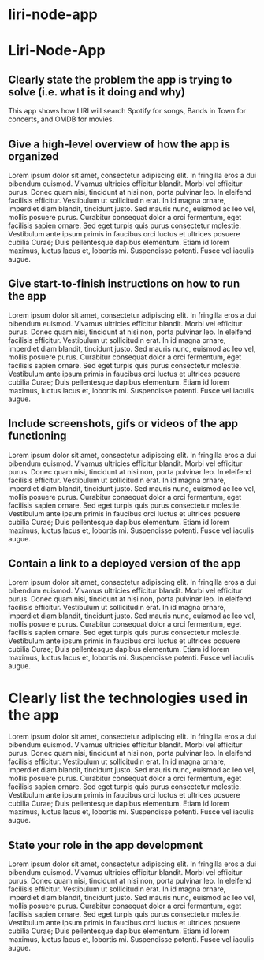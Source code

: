 # liri-node-app
# Liri-Node-App


## Clearly state the problem the app is trying to solve (i.e. what is it doing and why)

This app shows how LIRI will search Spotify for songs, Bands in Town for concerts, and OMDB for movies.


## Give a high-level overview of how the app is organized
Lorem ipsum dolor sit amet, consectetur adipiscing elit. In fringilla eros a dui bibendum euismod. Vivamus ultricies efficitur blandit. Morbi vel efficitur purus. Donec quam nisi, tincidunt at nisi non, porta pulvinar leo. In eleifend facilisis efficitur. Vestibulum ut sollicitudin erat. In id magna ornare, imperdiet diam blandit, tincidunt justo. Sed mauris nunc, euismod ac leo vel, mollis posuere purus. Curabitur consequat dolor a orci fermentum, eget facilisis sapien ornare. Sed eget turpis quis purus consectetur molestie. Vestibulum ante ipsum primis in faucibus orci luctus et ultrices posuere cubilia Curae; Duis pellentesque dapibus elementum. Etiam id lorem maximus, luctus lacus et, lobortis mi. Suspendisse potenti. Fusce vel iaculis augue.


## Give start-to-finish instructions on how to run the app
Lorem ipsum dolor sit amet, consectetur adipiscing elit. In fringilla eros a dui bibendum euismod. Vivamus ultricies efficitur blandit. Morbi vel efficitur purus. Donec quam nisi, tincidunt at nisi non, porta pulvinar leo. In eleifend facilisis efficitur. Vestibulum ut sollicitudin erat. In id magna ornare, imperdiet diam blandit, tincidunt justo. Sed mauris nunc, euismod ac leo vel, mollis posuere purus. Curabitur consequat dolor a orci fermentum, eget facilisis sapien ornare. Sed eget turpis quis purus consectetur molestie. Vestibulum ante ipsum primis in faucibus orci luctus et ultrices posuere cubilia Curae; Duis pellentesque dapibus elementum. Etiam id lorem maximus, luctus lacus et, lobortis mi. Suspendisse potenti. Fusce vel iaculis augue.


## Include screenshots, gifs or videos of the app functioning
Lorem ipsum dolor sit amet, consectetur adipiscing elit. In fringilla eros a dui bibendum euismod. Vivamus ultricies efficitur blandit. Morbi vel efficitur purus. Donec quam nisi, tincidunt at nisi non, porta pulvinar leo. In eleifend facilisis efficitur. Vestibulum ut sollicitudin erat. In id magna ornare, imperdiet diam blandit, tincidunt justo. Sed mauris nunc, euismod ac leo vel, mollis posuere purus. Curabitur consequat dolor a orci fermentum, eget facilisis sapien ornare. Sed eget turpis quis purus consectetur molestie. Vestibulum ante ipsum primis in faucibus orci luctus et ultrices posuere cubilia Curae; Duis pellentesque dapibus elementum. Etiam id lorem maximus, luctus lacus et, lobortis mi. Suspendisse potenti. Fusce vel iaculis augue.

## Contain a link to a deployed version of the app
Lorem ipsum dolor sit amet, consectetur adipiscing elit. In fringilla eros a dui bibendum euismod. Vivamus ultricies efficitur blandit. Morbi vel efficitur purus. Donec quam nisi, tincidunt at nisi non, porta pulvinar leo. In eleifend facilisis efficitur. Vestibulum ut sollicitudin erat. In id magna ornare, imperdiet diam blandit, tincidunt justo. Sed mauris nunc, euismod ac leo vel, mollis posuere purus. Curabitur consequat dolor a orci fermentum, eget facilisis sapien ornare. Sed eget turpis quis purus consectetur molestie. Vestibulum ante ipsum primis in faucibus orci luctus et ultrices posuere cubilia Curae; Duis pellentesque dapibus elementum. Etiam id lorem maximus, luctus lacus et, lobortis mi. Suspendisse potenti. Fusce vel iaculis augue.


# Clearly list the technologies used in the app

Lorem ipsum dolor sit amet, consectetur adipiscing elit. In fringilla eros a dui bibendum euismod. Vivamus ultricies efficitur blandit. Morbi vel efficitur purus. Donec quam nisi, tincidunt at nisi non, porta pulvinar leo. In eleifend facilisis efficitur. Vestibulum ut sollicitudin erat. In id magna ornare, imperdiet diam blandit, tincidunt justo. Sed mauris nunc, euismod ac leo vel, mollis posuere purus. Curabitur consequat dolor a orci fermentum, eget facilisis sapien ornare. Sed eget turpis quis purus consectetur molestie. Vestibulum ante ipsum primis in faucibus orci luctus et ultrices posuere cubilia Curae; Duis pellentesque dapibus elementum. Etiam id lorem maximus, luctus lacus et, lobortis mi. Suspendisse potenti. Fusce vel iaculis augue.



## State your role in the app development

Lorem ipsum dolor sit amet, consectetur adipiscing elit. In fringilla eros a dui bibendum euismod. Vivamus ultricies efficitur blandit. Morbi vel efficitur purus. Donec quam nisi, tincidunt at nisi non, porta pulvinar leo. In eleifend facilisis efficitur. Vestibulum ut sollicitudin erat. In id magna ornare, imperdiet diam blandit, tincidunt justo. Sed mauris nunc, euismod ac leo vel, mollis posuere purus. Curabitur consequat dolor a orci fermentum, eget facilisis sapien ornare. Sed eget turpis quis purus consectetur molestie. Vestibulum ante ipsum primis in faucibus orci luctus et ultrices posuere cubilia Curae; Duis pellentesque dapibus elementum. Etiam id lorem maximus, luctus lacus et, lobortis mi. Suspendisse potenti. Fusce vel iaculis augue.